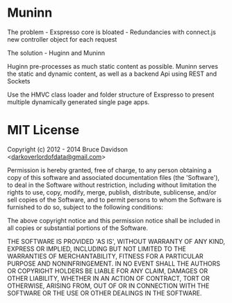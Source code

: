 # Muninn

The problem - Exspresso core is bloated -
    Redundancies with connect.js
    new controller object for each request

The solution - Huginn and Muninn

Huginn pre-processes as much static content as possible.
Muninn serves the static and dynamic content, as well as
a backend Api using REST and Sockets

Use the HMVC class loader and folder structure of Exspresso
to present multiple dynamically generated single page apps.


# MIT License

Copyright (c) 2012 - 2014 Bruce Davidson &lt;darkoverlordofdata@gmail.com&gt;

Permission is hereby granted, free of charge, to any person obtaining
a copy of this software and associated documentation files (the
'Software'), to deal in the Software without restriction, including
without limitation the rights to use, copy, modify, merge, publish,
distribute, sublicense, and/or sell copies of the Software, and to
permit persons to whom the Software is furnished to do so, subject to
the following conditions:

The above copyright notice and this permission notice shall be
included in all copies or substantial portions of the Software.

THE SOFTWARE IS PROVIDED 'AS IS', WITHOUT WARRANTY OF ANY KIND,
EXPRESS OR IMPLIED, INCLUDING BUT NOT LIMITED TO THE WARRANTIES OF
MERCHANTABILITY, FITNESS FOR A PARTICULAR PURPOSE AND NONINFRINGEMENT.
IN NO EVENT SHALL THE AUTHORS OR COPYRIGHT HOLDERS BE LIABLE FOR ANY
CLAIM, DAMAGES OR OTHER LIABILITY, WHETHER IN AN ACTION OF CONTRACT,
TORT OR OTHERWISE, ARISING FROM, OUT OF OR IN CONNECTION WITH THE
SOFTWARE OR THE USE OR OTHER DEALINGS IN THE SOFTWARE.
